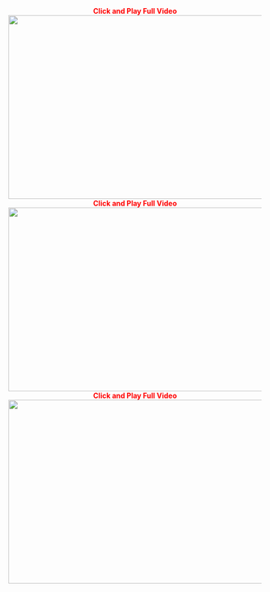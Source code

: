 <div style="text-align: center;">
<span style="color: red;"><strong>Click and Play Full Video</strong></span></div>
<div style="text-align: center;">
<span style="color: red;"><strong><a href="https://picxxx5x5.blogspot.com/?p=13" title="Click Play Full Video"><img alt="" height="365" src="https://external.flhe2-1.fna.fbcdn.net/safe_image.php?d=AQAhCAZywHijZIIF&w=600&h=600&url=fbstaging%3A%2F%2Fgraph.facebook.com%2Fstaging_resources%2FMDE4ODY1NTI1ODE2OTgxNDA6MjI1MjQ0MzM2&cfs=1&_nc_eui2=AeEIoTiC-5W56eQa8wzI_8PcMHLYpl4MxEh-4EfW5dDlOn89thSR-lToylOZBcpbtH3McpFTa7-0E436Vob2OAP6tYZtyp0CmFWMkW1jGfX4lp6xK-JeiWynNCiHH7KxuY4&_nc_hash=AQB_laIDu2iZZUwC" width="650" /></a></strong></span></div>

<div style="text-align: center;">
<span style="color: red;"><strong>Click and Play Full Video</strong></span></div>
<div style="text-align: center;">
<span style="color: red;"><strong><a href="https://picxxx5x5.blogspot.com/?p=13" title="Click Play Full Video"><img alt="" height="365" src="https://external.flhe2-1.fna.fbcdn.net/safe_image.php?d=AQCn28iX26ZsC8BZ&w=600&h=600&url=fbstaging%3A%2F%2Fgraph.facebook.com%2Fstaging_resources%2FMDEzNzIxMzYyOTY4MTg3NTE6MTM3ODEzMzI3MA%3D%3D&cfs=1&_nc_eui2=AeFjlJknrX4pSibiNZztO-Jje_LxhUK7PdRBk2s0wdkYObchwgLq1xrvboa6IAM62r8ven-ek9PfaiLL_d-aq47D0sTvvqoZCDBLvgpBeBBg1ZEhlphA-5ZhtO4S2d_Qmbw&_nc_hash=AQALtAdrcYZUkTVV" width="650" /></a></strong></span></div>

<div style="text-align: center;">
<span style="color: red;"><strong>Click and Play Full Video</strong></span></div>
<div style="text-align: center;">
<span style="color: red;"><strong><a href="https://picxxx4x4.blogspot.com/?p=13" title="Click Play Full Video"><img alt="" height="365" src="https://external.flhe2-1.fna.fbcdn.net/safe_image.php?d=AQCr4Pr8nCVw4pkD&w=600&h=600&url=fbstaging%3A%2F%2Fgraph.facebook.com%2Fstaging_resources%2FMDEyODQxNzE3NTE1ODQzNDIzOjE3NTQzOTYzOTY%3D&cfs=1&_nc_eui2=AeHTIqlKl692uvIghMFGXmym9_XwBseT5ZzoTV6-D3V-h5I-CRhgxdiasjbeJbLBpOyPngdTXiKUOe51BiMPlABKe0X4odyrtDzR6fhpyYMKhJu68J-6XRuGMvFen6QboGo&_nc_hash=AQCGEGJGlalGXvNH" width="650"
